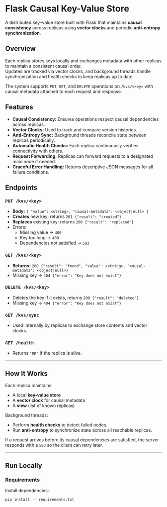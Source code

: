 # Flask Causal Key-Value Store

A distributed key–value store built with Flask that maintains **causal consistency** across replicas using **vector clocks** and periodic **anti-entropy synchronization**.

## Overview
Each replica stores keys locally and exchanges metadata with other replicas to maintain a consistent causal order.  
Updates are tracked via vector clocks, and background threads handle synchronization and health checks to keep replicas up to date.

The system supports `PUT`, `GET`, and `DELETE` operations on `/kvs/<key>` with causal metadata attached to each request and response.

## Features
- **Causal Consistency:** Ensures operations respect causal dependencies across replicas.
- **Vector Clocks:** Used to track and compare version histories.
- **Anti-Entropy Sync:** Background threads reconcile state between replicas periodically.
- **Automatic Health Checks:** Each replica continuously verifies connectivity with others.
- **Request Forwarding:** Replicas can forward requests to a designated main node if needed.
- **Graceful Error Handling:** Returns descriptive JSON messages for all failure conditions.

## Endpoints

### `PUT /kvs/<key>`
- **Body:** `{ "value": <string>, "causal-metadata": <object|null> }`
- **Creates** new key: returns `201 {"result": "created"}`
- **Replaces** existing key: returns `200 {"result": "replaced"}`
- Errors:
  - Missing value → `400`
  - Key too long → `400`
  - Dependencies not satisfied → `503`

### `GET /kvs/<key>`
- **Returns:** `200 {"result": "found", "value": <string>, "causal-metadata": <object|null>}`
- Missing key → `404 {"error": "Key does not exist"}`

### `DELETE /kvs/<key>`
- Deletes the key if it exists, returns `200 {"result": "deleted"}`
- Missing key → `404 {"error": "Key does not exist"}`

### `GET /kvs/sync`
- Used internally by replicas to exchange store contents and vector clocks.

### `GET /health`
- Returns `"OK"` if the replica is alive.

---

## How It Works
Each replica maintains:
- A local **key-value store**
- A **vector clock** for causal metadata
- A **view** (list of known replicas)

Background threads:
- Perform **health checks** to detect failed nodes.
- Run **anti-entropy** to synchronize state across all reachable replicas.

If a request arrives before its causal dependencies are satisfied, the server responds with a `503` so the client can retry later.

---

## Run Locally
### Requirements
Install dependencies:
```bash
pip install -r requirements.txt